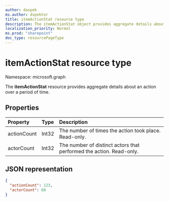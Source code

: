 ```yaml
---
author: daspek
ms.author: dspektor
title: itemActionStat resource type
description: The itemActionStat object provides aggregate details about an action over a period of time.
localization_priority: Normal
ms.prod: "sharepoint"
doc_type: resourcePageType
---
```

# itemActionStat resource type

Namespace: microsoft.graph

The **itemActionStat** resource provides aggregate details about an action over a period of time.

## Properties

| Property    | Type  | Description
|:------------|:------|:-------------------------------------------------------
| actionCount | Int32 | The number of times the action took place. Read-only.
| actorCount  | Int32 | The number of distinct actors that performed the action. Read-only.

## JSON representation

<!-- {
  "blockType": "resource",
  "optionalProperties": [ ],
  "@type": "microsoft.graph.itemActionStat",
}-->

```json
{
  "actionCount": 123,
  "actorCount": 60
}
```

<!--
{
  "type": "#page.annotation",
  "description": "The itemActionStat object provides aggregate details about an action over a period of time.",
  "keywords": "activities,activity,action,analytics",
  "section": "documentation",
  "tocPath": "Resources/itemActionStat",
  "suppressions": []
}
-->

